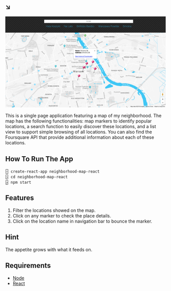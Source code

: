 ## ↘︎

![SCREENSHOT](img/screenshot.png)

This is a single page application featuring a map of my neighborhood. The map has the following functionalities: map markers to identify popular locations, a search function to easily discover these locations, and a list view to support simple browsing of all locations. You can also find the Foursquare API that provide additional information about each of these locations.

## How To Run The App

`🁤 create-react-app neighborhood-map-react` <br />
`🁥 cd neighborhood-map-react` <br />
`🁦 npm start`

## Features

1. Filter the locations showed on the map.
2. Click on any marker to check the place details.
3. Click on the location name in navigation bar to bounce the marker.

## Hint

The appetite grows with what it feeds on.

## Requirements

* [Node](https://nodejs.org/en/)
* [React](https://github.com/facebook/create-react-app)